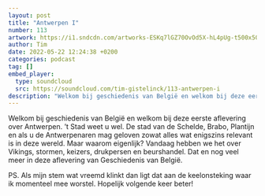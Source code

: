```yaml
---
layout: post
title: "Antwerpen I"
number: 113
artwork: https://i1.sndcdn.com/artworks-ESKq7lGZ70OvOd5X-hL4pUg-t500x500.jpg
author: Tim
date: 2022-05-22 12:24:38 +0200
categories: podcast
tag: []
embed_player:
  type: soundcloud
  src: https://soundcloud.com/tim-gistelinck/113-antwerpen-i
description: "Welkom bij geschiedenis van België en welkom bij deze eerste aflevering over Antwerpen."
---
```

Welkom bij geschiedenis van België en welkom bij deze eerste aflevering over Antwerpen. ’t Stad weet u wel. De stad van de Schelde, Brabo, Plantijn en als u de Antwerpenaren mag geloven zowat alles wat enigszins relevant is in deze wereld. Maar waarom eigenlijk? Vandaag hebben we het over Vikings, stormen, keizers, drukpersen en beurshandel. Dat en nog veel meer in deze aflevering van Geschiedenis van België.

PS. Als mijn stem wat vreemd klinkt dan ligt dat aan de keelonsteking waar ik momenteel mee worstel. Hopelijk volgende keer beter!